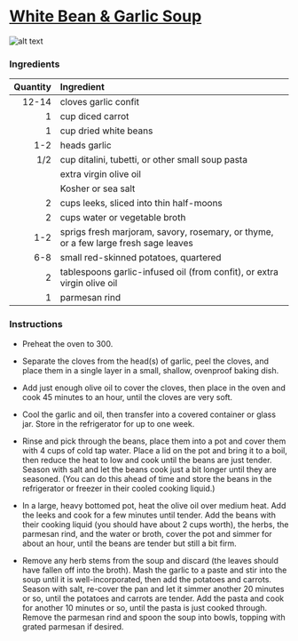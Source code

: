 # [White Bean & Garlic Soup](http://food52.com/recipes/2392-white-bean-garlic-soup)
![alt text](https://images.food52.com/jWHfOnocCUA7odAg7n6tn6GOaIQ=/753x502/426018a2-1808-4db6-93ea-ab91f6ca19bd--white_bean_garlic_soup.jpg)
### Ingredients
|Quantity|Ingredient|
----------:|:-------
|12-14|cloves garlic confit|
|1|cup diced carrot|
|1|cup dried white beans|
|1-2|heads garlic|
|1/2|cup ditalini, tubetti, or other small soup pasta|
||extra virgin olive oil|
||Kosher or sea salt|
|2|cups leeks, sliced into thin half-moons|
|2|cups water or vegetable broth|
|1-2|sprigs fresh marjoram, savory, rosemary, or thyme, or a few large fresh sage leaves|
|6-8|small red-skinned potatoes, quartered|
|2|tablespoons garlic-infused oil (from confit), or extra virgin olive oil|
|1|parmesan rind|

### Instructions

* Preheat the oven to 300.

* Separate the cloves from the head(s) of garlic, peel the cloves, and place them in a single layer in a small, shallow, ovenproof baking dish.

* Add just enough olive oil to cover the cloves, then place in the oven and cook 45 minutes to an hour, until the cloves are very soft.

* Cool the garlic and oil, then transfer into a covered container or glass jar.  Store in the refrigerator for up to one week.

* Rinse and pick through the beans, place them into a pot and cover them with 4 cups of cold tap water. Place a lid on the pot and bring it to a boil, then reduce the heat to low and cook until the beans are just tender. Season with salt and let the beans cook just a bit longer until they are seasoned. (You can do this ahead of time and store the beans in the refrigerator or freezer in their cooled cooking liquid.)

* In a large, heavy bottomed pot, heat the olive oil over medium heat. Add the leeks and cook for a few minutes until tender.  Add the beans with their cooking liquid (you should have about 2 cups worth), the herbs, the parmesan rind, and the water or broth, cover the pot and simmer for about an hour, until the beans are tender but still a bit firm.

* Remove any herb stems from the soup and discard (the leaves should have fallen off into the broth). Mash the garlic to a paste and stir into the soup until it is well-incorporated, then add the potatoes and carrots. Season with salt, re-cover the pan and let it simmer another 20 minutes or so, until the potatoes and carrots are tender. Add the pasta and cook for another 10 minutes or so, until the pasta is just cooked through. Remove the parmesan rind and spoon the soup into bowls, topping with grated parmesan if desired.